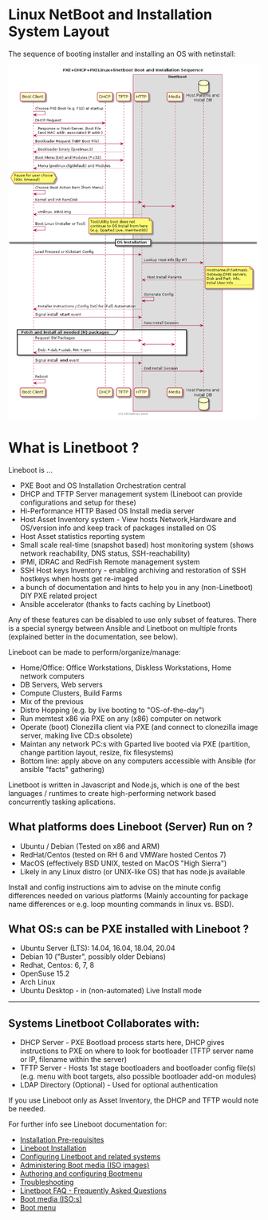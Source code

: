 # Linux NetBoot and Installation System Layout

The sequence of booting installer and installing an OS with netinstall:

<!--
    |------------| |-----------|  |---------|      |----------------------|
    | DHCP       | | TFTP      |  | HTTP    |      | HTTP Package mirror  |
    | Server     | | Server    |  | Server  |      | Server               |
    | - NBP Name | | - NBP File|  | - Kernel|      | - udeb, deb packages |
    | - TFTP Name| | - Menus   |  | - InitRD|      |
    |____________| |___________|  | - preseed.cfg
-->
![Boot Diagram](doc/netbootseq.png "Boot Sequence Diagram")

# What is Linetboot ?

Lineboot is ...

- PXE Boot and OS Installation Orchestration central
- DHCP and TFTP Server management system (Lineboot can provide configurations and setup for these)
- Hi-Performance HTTP Based OS Install media server
- Host Asset Inventory system - View hosts Network,Hardware and OS/version info and keep track of packages installed on OS
- Host Asset statistics reporting system
- Small scale real-time (snapshot based) host monitoring system (shows network reachability, DNS status, SSH-reachability)
- IPMI, iDRAC and RedFish Remote management system
- SSH Host keys Inventory - enabling archiving and restoration of SSH hostkeys when hosts get re-imaged
- a bunch of documentation and hints to help you in any (non-Linetboot) DIY PXE related project
- Ansible accelerator (thanks to facts caching by Linetboot)

Any of these features can be disabled to use only subset of features.
There is a special synergy between Ansible and Linetboot on multiple fronts (explained better in the documentation, see below).

Lineboot can be made to perform/organize/manage:

- Home/Office: Office Workstations, Diskless Workstations, Home network computers
- DB Servers, Web servers
- Compute Clusters, Build Farms
- Mix of the previous
- Distro Hopping (e.g. by live booting to "OS-of-the-day")
- Run memtest x86 via PXE on any (x86) computer on network
- Operate (boot) Clonezilla client via PXE (and connect to clonezilla image server, making live CD:s obsolete)
- Maintan any network PC:s with Gparted live booted via PXE (partition, change partition layout, resize, fix filesystems)
- Bottom line: apply above on any computers accessible with Ansible (for ansible "facts" gathering)

Linetboot is written in Javascript and Node.js, which is one of the best languages / runtimes to create high-performing network based
concurrently tasking aplications.

## What platforms does Lineboot (Server) Run on ?

- Ubuntu / Debian (Tested on x86 and ARM)
- RedHat/Centos (tested on RH 6 and VMWare hosted Centos 7)
- MacOS (effectively BSD UNIX, tested on MacOS "High Sierra")
- Likely in any Linux distro (or UNIX-like OS) that has node.js available

Install and config instructions aim to advise on the minute config differences needed on various platforms
(Mainly accounting for package name differences or e.g. loop mounting commands in linux vs. BSD).

## What OS:s can be PXE installed with Lineboot ?

- Ubuntu Server (LTS): 14.04, 16.04, 18.04, 20.04
- Debian 10 ("Buster", possibly older Debians)
- Redhat, Centos: 6, 7, 8
- OpenSuse 15.2
- Arch Linux
- Ubuntu Desktop - in (non-automated) Live Install mode
-------------------------------------------------

## Systems Linetboot Collaborates with:

- DHCP Server - PXE Bootload process starts here, DHCP gives instructions to PXE on where to look for bootloader (TFTP server name or IP,
  filename within the server)
- TFTP Server - Hosts 1st stage bootloaders and bootloader config file(s) (e.g. menu with boot targets, also possible bootloader add-on modules)
- LDAP Directory (Optional) - Used for optional authentication

If you use Lineboot only as Asset Inventory, the DHCP and TFTP would note be needed.

<!--

# Overview of Network boot and Install Subsystems

## DHCP Server

PXE Booting standard and respective implementations start by consulting local DHCP server for IP address, "Boot file" and "Next Server". The next server allows a server other than DHCP server to handle delivery of "Boot file".

Hopefully you get to utilize an existing DHCP server. However you have to buddy-up with the admins of the server
to tweak the config in a minor way. See section "Changes to local DHCP Server".

## TFTP Server

The first stage low level booting starts by loading (pxelinux) files 
PXE Linux (e.g. pxelinux.0) is NOT a linux OS or system, but a network bootloader system with configurable menu system designed to boot linux from network. linetboot will minimize the usage of TFTP to absolute bare minimum - only pxelinux bootloader NBP components and boot menu will be gotten from TFTP. All Linux stuff (Kernel, Initial ramdisk) will be delivered by this system using HTTP (See following section).

## HTTP Server

The HTTP server used by linetboot is a lightweight Node.js / Express server without presence of - or need to install - a "big" webserver like "Apache".

Web server has dual roles:

- Deliver static files like ...:
  - Kernel images, Initial ramdisk and filesystem images (to boot the system)
  - OS software packages (during the OS install)
- Generate dynamically OS installers "install-recipes":
  - Debian/Ubuntu "Preseed"
  - RedHat/Centos "kickstart"
  - FreeBSD 
  - Windows Autounattend.xml

linetboot and its dependencies can be installed plainly with git and npm (Node.js ecosystem package installer).

## Media (Server)

The media used by linetboot is a set of CD/DVD ISO Image files that are mounted as "loopback file" or "loop device" (mount option `-o loop`). For more detailed information on this google "loop device" or read the man page for `mount`.

Various OS ISO images are used for various purposes:
- Some are Utility images like GpartEd Live that allows tweaking disk partitions, checking and recovering filesystems, diagnosing, extracting system data or testing memory (e.g. memtest86)
- OS install media images allow to install a full OS on the client

For latter purpose most OS:s allow network boot, although many of them also have bugs in installation process when doing the network install).

The mount points of ISO images are symlinked (or alternatively URL-mapped) to be accessible by the HTTP server (via the web server "document root").


-->

<!--
## Hostinfo (Facts) DB

Hostinfo DB is not a real DB server, but just filesystem based JSON document (file) collection gathered by Ansible fact gathering process. The steps to collect this info are:

Create a small Ansible hosts file (e.g. hosts):

    [netboot]
    linux1 ansible_user=admuser
    linux2 ansible_user=admuser

Note: The linetboot external hosts file (given by "hostsfile" main config property) is compatible with ansible and all
this info can be given in there.

Run facts gathering:
     
     # inventory group = netboot (-u root would eliminate need for ansible_user= in inventory)
     ansible -b netboot -i ./hosts -m setup --tree ~/hostinfo --extra-vars "ansible_sudo_pass=..."
     # Single host w/o inventory
     ansible -b -u admuser -K -i linux1, all -m setup --tree ~/hostinfo

Make sure your SSH key is copied to host(s) with ssh-copy-id.
If you have problems getting ansible running on linetboot machine, the hostinfo DB can be easily rsynced from another host (that is more capable running ansible):

    rsync ~/hostinfo admuser@boothost:/home/admuser/hostinfo

Currently an explicit list of hosts to be allowed to be booted/installed by linetbot system is in global config under key "hostnames" (See: "Linetboot configuration" for more info). Hosts outside this list will not be counted in from the hostinfo directory.
-->

For further info see Lineboot documentation for:

- [Installation Pre-requisites](doc/README.prereq.md "Installation Pre-requisites for all related SW")
- [Lineboot Installation](doc/README.install.md "Linetboot Installation (Divided to Stage 1,2,3)")
- [Configuring Linetboot and related systems](doc/README.configure.md "Configuring Linetboot and all related SW")
- [Administering Boot media (ISO images)](doc/README.bootmedia.md "ISO Bootmedia")
- [Authoring and configuring Bootmenu](doc/README.bootmenu.md "Configuring Boot menu")
- [Troubleshooting](doc/README.troubleshoot.md "Troubleshooting the whole Linetboot system functionality")
- [Linetboot FAQ - Frequently Asked Questions](doc/README.faq.md "Frequently Asked Questions")
- [Boot media (ISO:s)](doc/README.bootmedia.md "Boot media and Bootable ISO Images")
- [Boot menu](doc/README.bootmenu.md "Configuring PXELinux Boot Menu Items")



